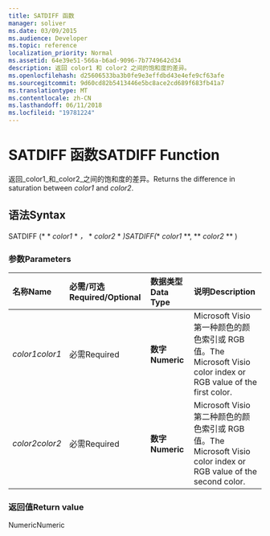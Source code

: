 ```yaml
---
title: SATDIFF 函数
manager: soliver
ms.date: 03/09/2015
ms.audience: Developer
ms.topic: reference
localization_priority: Normal
ms.assetid: 64e39e51-566a-b6ad-9096-7b7749642d34
description: 返回 color1 和 color2 之间的饱和度的差异。
ms.openlocfilehash: d25606533ba3b0fe9e3effdbd43e4efe9cf63afe
ms.sourcegitcommit: 9d60cd82b5413446e5bc8ace2cd689f683fb41a7
ms.translationtype: MT
ms.contentlocale: zh-CN
ms.lasthandoff: 06/11/2018
ms.locfileid: "19781224"
---
```

# <a name="satdiff-function"></a><span data-ttu-id="ba24e-103">SATDIFF 函数</span><span class="sxs-lookup"><span data-stu-id="ba24e-103">SATDIFF Function</span></span>

<span data-ttu-id="ba24e-104">返回_color1_和_color2_之间的饱和度的差异。</span><span class="sxs-lookup"><span data-stu-id="ba24e-104">Returns the difference in saturation between  _color1_ and  _color2_.</span></span>
  
## <a name="syntax"></a><span data-ttu-id="ba24e-105">语法</span><span class="sxs-lookup"><span data-stu-id="ba24e-105">Syntax</span></span>

<span data-ttu-id="ba24e-106">SATDIFF (* * *color1* * *，* * *color2* * *)</span><span class="sxs-lookup"><span data-stu-id="ba24e-106">SATDIFF(** *color1* **, ** *color2* ** )</span></span> 
  
### <a name="parameters"></a><span data-ttu-id="ba24e-107">参数</span><span class="sxs-lookup"><span data-stu-id="ba24e-107">Parameters</span></span>

|<span data-ttu-id="ba24e-108">**名称**</span><span class="sxs-lookup"><span data-stu-id="ba24e-108">**Name**</span></span>|<span data-ttu-id="ba24e-109">**必需/可选**</span><span class="sxs-lookup"><span data-stu-id="ba24e-109">**Required/Optional**</span></span>|<span data-ttu-id="ba24e-110">**数据类型**</span><span class="sxs-lookup"><span data-stu-id="ba24e-110">**Data Type**</span></span>|<span data-ttu-id="ba24e-111">**说明**</span><span class="sxs-lookup"><span data-stu-id="ba24e-111">**Description**</span></span>|
|:-----|:-----|:-----|:-----|
| <span data-ttu-id="ba24e-112">_color1_</span><span class="sxs-lookup"><span data-stu-id="ba24e-112">_color1_</span></span> <br/> |<span data-ttu-id="ba24e-113">必需</span><span class="sxs-lookup"><span data-stu-id="ba24e-113">Required</span></span>  <br/> |<span data-ttu-id="ba24e-114">**数字**</span><span class="sxs-lookup"><span data-stu-id="ba24e-114">**Numeric**</span></span> <br/> |<span data-ttu-id="ba24e-115">Microsoft Visio 第一种颜色的颜色索引或 RGB 值。</span><span class="sxs-lookup"><span data-stu-id="ba24e-115">The Microsoft Visio color index or RGB value of the first color.</span></span>  <br/> |
| <span data-ttu-id="ba24e-116">_color2_</span><span class="sxs-lookup"><span data-stu-id="ba24e-116">_color2_</span></span> <br/> |<span data-ttu-id="ba24e-117">必需</span><span class="sxs-lookup"><span data-stu-id="ba24e-117">Required</span></span>  <br/> |<span data-ttu-id="ba24e-118">**数字**</span><span class="sxs-lookup"><span data-stu-id="ba24e-118">**Numeric**</span></span> <br/> |<span data-ttu-id="ba24e-119">Microsoft Visio 第二种颜色的颜色索引或 RGB 值。</span><span class="sxs-lookup"><span data-stu-id="ba24e-119">The Microsoft Visio color index or RGB value of the second color.</span></span>  <br/> |
   
### <a name="return-value"></a><span data-ttu-id="ba24e-120">返回值</span><span class="sxs-lookup"><span data-stu-id="ba24e-120">Return value</span></span>

<span data-ttu-id="ba24e-121">Numeric</span><span class="sxs-lookup"><span data-stu-id="ba24e-121">Numeric</span></span>
  

